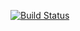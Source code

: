 [![Build Status](https://travis-ci.org/banelengwane/fizzBuzz.svg?branch=master)](https://travis-ci.org/banelengwane/fizzBuzz)